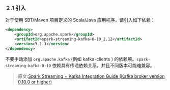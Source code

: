 


### ２.1 引入

对于使用 SBT/Maven 项目定义的 Scala/Java 应用程序，请引入如下依赖：
```xml
<dependency>
    <groupId>org.apache.spark</groupId>
    <artifactId>spark-streaming-kafka-0-10_2.12</artifactId>
    <version>3.1.3</version>
</dependency>
```

不要手动添加 `org.apache.kafka` (例如 kafka-clients ) 的依赖项。`spark-streaming-kafka-0-10` 依赖具有传递依赖关系，并且不同版本可能难兼容。

























> 原文:[Spark Streaming + Kafka Integration Guide (Kafka broker version 0.10.0 or higher)](https://spark.apache.org/docs/3.1.3/streaming-kafka-0-10-integration.html)
